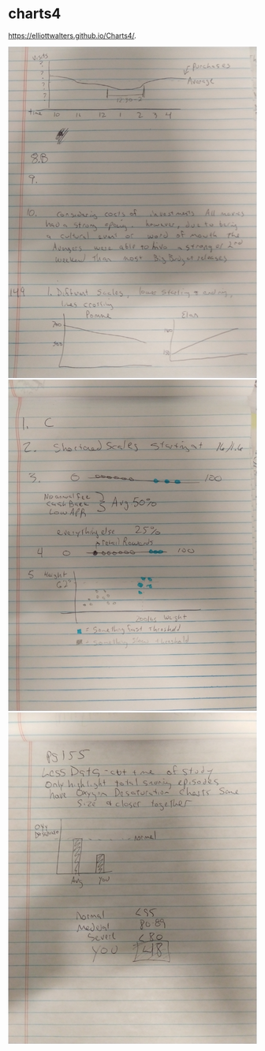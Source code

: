 # charts4


https://elliottwalters.github.io/Charts4/.

![image](chart1.jpeg)
![image](chart2.jpeg)
![image](chart3.jpeg)
